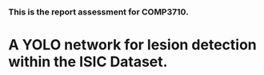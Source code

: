 ### This is the report assessment for COMP3710.

# A YOLO network for lesion detection within the ISIC Dataset.